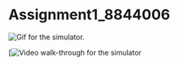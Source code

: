 # Assignment1_8844006

![Gif for the simulator.](https://drive.google.com/file/d/1wLZwAdefYlYhDbRWmDM929M2IpdJV3TO/view?usp=sharing)

[![Video walk-through for the simulator](https://www.youtube.com/watch?v=RiQef3rGNjM])



